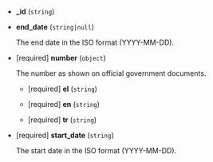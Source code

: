 * **_id** (`string`)

* **end_date** (`string|null`)

    The end date in the ISO format (YYYY-MM-DD).

* [required] **number** (`object`)

    The number as shown on official government documents.

    * [required] **el** (`string`)

    * [required] **en** (`string`)

    * [required] **tr** (`string`)

* [required] **start_date** (`string`)

    The start date in the ISO format (YYYY-MM-DD).
